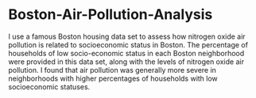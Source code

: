 # Boston-Air-Pollution-Analysis
I use a famous Boston housing data set to assess how nitrogen oxide air pollution is related to socioeconomic status in Boston. The percentage of households of low socio-economic status in each Boston neighborhood were provided in this data set, along with the levels of nitrogen oxide air pollution. I found that air pollution was generally more severe in neighborhoods with higher percentages of households with low socioeconomic statuses. 
